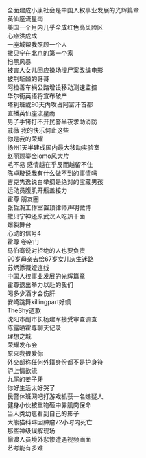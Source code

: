 全面建成小康社会是中国人权事业发展的光辉篇章  
英仙座流星雨  
美国一个月内几乎全成红色高风险区  
心疼洪成成  
一座城帮我照顾一个人  
撒贝宁在北京的第一个家  
扫黑风暴  
被害人女儿回应操场埋尸案改编电影  
披荆斩棘的哥哥  
阿拉善车祸公路增设移动测速监控  
华尔街英语将宣布破产  
塔利班或90天内攻占阿富汗首都  
直播英仙座流星雨  
男子手铐打不开民警半夜求助消防  
戚薇 我的快乐何止这些  
你是我的荣耀  
扬州1天半建成国内最大移动实验室  
赵丽颖鎏金lomo风大片  
毛不易 感情越在乎反而越留不住  
陈卓璇说我有什么做不到的事情吗  
吉克隽逸说白举纲是绝对的宝藏男孩  
运动员腹肌开瓶盖接力  
霍尊 朋友圈  
张哲瀚工作室置顶律师声明微博  
撒贝宁神还原武汉人吃热干面  
爆裂舞台  
心动的信号4  
霍尊 卷帘门  
马伯骞说对拒绝的人也要负责  
90岁母亲去给67岁女儿庆生迷路  
苏炳添薇娅连线  
中国人权事业发展的光辉篇章  
霍尊退出拳力以赴的我们  
喝多少酒才会伤肝  
安崎跳舞killingpart好飒  
TheShy道歉  
沈阳市副市长杨建军接受审查调查  
陈露晒霍尊聊天记录  
理想之城  
荣耀发布会  
原来我很爱你  
外交部称任何外籍身份都不是护身符  
沪上情欲流  
九尾的姜子牙  
你好生活太好哭了  
民警休班网吧打游戏抓获一名嫌疑人  
健身小伙被重物砸中靠肌肉保命  
当人类幼崽看到自己的影子  
大熊猫科琳因肿瘤72小时内死亡  
那些神级误解现场  
偷渡人员境外悲惨遭遇视频画面  
艺考能有多难  
